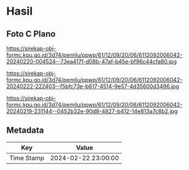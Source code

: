 # Hasil

## Foto C Plano

https://sirekap-obj-formc.kpu.go.id/3d74/pemilu/ppwp/61/12/09/20/06/6112092006042-20240220-004524--73ea417f-d08b-47af-b45e-bf96c44cfa80.jpg

https://sirekap-obj-formc.kpu.go.id/3d74/pemilu/ppwp/61/12/09/20/06/6112092006042-20240222-222403--f5bfc73e-b617-4514-9e57-4d35600d3496.jpg

https://sirekap-obj-formc.kpu.go.id/3d74/pemilu/ppwp/61/12/09/20/06/6112092006042-20240219-231144--0452b32e-90d8-4827-b412-14e813a7c8b2.jpg


## Metadata

| Key        | Value               |
| ---------- | ------------------- |
| Time Stamp | 2024-02-22 23:00:00 |



